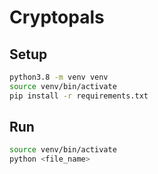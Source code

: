 # Cryptopals

## Setup
```bash
python3.8 -m venv venv
source venv/bin/activate
pip install -r requirements.txt
```

## Run
```bash
source venv/bin/activate
python <file_name>
```
